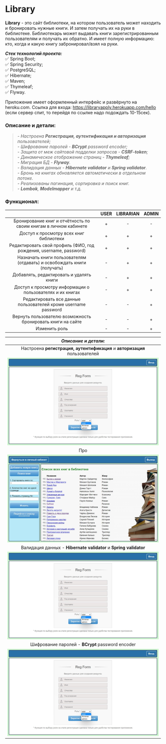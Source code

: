 # Library

**Library** - это сайт библиотеки, на котором пользователь может находить и бронировать нужные книги. И затем получать их на руки в библиотеке. Библиотекарь может выдавать книги зарегистрированным пользователям и получать их обратно. И имеет полную информацию: кто, когда и какую книгу забронировал/взял на руки.

***Стек технологий проекта:***   
:white_check_mark: Spring Boot;   
:white_check_mark: Spring Security;   
:white_check_mark: PostgreSQL;   
:white_check_mark: Hibernate;   
:white_check_mark: Maven;   
:white_check_mark: Thymeleaf;   
:white_check_mark: Flyway.

Приложение имеет оформленный интерфейс и развёрнуто на heroku.com. Ссылка для входа: https://libraryapply.herokuapp.com/hello   
(если сервер спит, то перейдя по ссылке надо подождать 10-15сек).

### Описание и детали:
>*- Настроена __Регистрация, аутентификация и авторизация__ пользователей;*  
*- Шифрование паролей - __BCrypt__ password encoder;*   
*- Защита от меж сайтовой подделки запросов - __CSRF-token__;*  
*- Динамическое отображение страниц - __Thymeleaf__;*  
*- Миграция БД - __Flyway__.*   
*- Валидация данных - __Hibernate validator__ и __Spring validator__.*   
*- Бронь на книгах обновляется автоматически в отдельном потоке.*   
*- Реализованы пагинация, сортировка и поиск книг.*   
*- __Lombok__, __Modelmapper__ и т.д.*

### Функционал:
|                                                                         | USER | LIBRARIAN | ADMIN |
|:-----------------------------------------------------------------------:|:----:|:---------:|:-----:|
|    Бронирование книг и отчётность по своим книгам в личном кабинете     |  +   |     -     |   -   |
|                 Доступ к просмотру всех книг библиотеки                 |  +   |     +     |   +   |
|   Редактировать свой профиль (ФИО, год рождения, username, password)    |  +   |     +     |   +   |
| Назначать книги пользователям (отдавать) и освобождать книги (получать) |  -   |     +     |   +   |
|                Добавлять, редактировать и удалять книги                 |  -   |     +     |   +   |
|        Доступ к просмотру информации о пользователях и их книгах        |  -   |     +     |   +   |
|     Редактировать все данные пользователей кроме username password      |  -   |     -     |   +   |
|       Вернуть пользователю возможность бронировать книги на сайте       |  -   |     -     |   +   |
|                              Изменить роль                              |  -   |     -     |   +   |


|                         ***Описание и детали:***                          |
|:-------------------------------------------------------------------------:|
| Настроена __регистрация, аутентификация__ и __авторизация__ пользователей |
|                         ![](readme-screen/1.jpg)                          |
|                                    Про                                    |
|                         ![](readme-screen/11.jpg)                         |
|     Валидация данных - __Hibernate validator__ и __Spring validator__     |
|                         ![](readme-screen/1.jpg)                          |
|            Шифрование паролей - __BCrypt__ password encoder               |
|                         ![](readme-screen/1.jpg)                          |